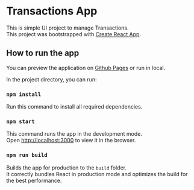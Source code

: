 # Transactions App

This is simple UI project to manage Transactions.  
This project was bootstrapped with [Create React App](https://github.com/facebook/create-react-app).

## How to run the app

You can preview the application on [Github Pages]() or run in local.

In the project directory, you can run:

### `npm install`

Run this command to install all required dependencies.

### `npm start`

This command runs the app in the development mode.  
Open [http://localhost:3000](http://localhost:3000) to view it in the browser.

### `npm run build`

Builds the app for production to the `build` folder.  
It correctly bundles React in production mode and optimizes the build for the best performance.